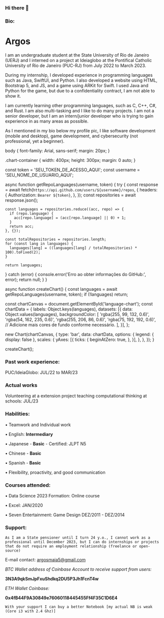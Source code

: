 ### Hi there 👋

### Bio: 

<html>
<head>
<title>Argos's Resume</title>
</head>
<body>
<h1>Argos</h1>
<p>I am an undergraduate student at the State University of Rio de Janeiro (UERJ) and I interned on a project at Ideiaglobo at the Pontifical Catholic University of Rio de Janeiro (PUC-RJ) from July 2022 to March 2023.</p>
<p>During my internship, I developed experience in programming languages such as Java, SwiftUI, and Python. I also developed a website using HTML, Bootstrap 5, and JS, and a game using ARKit for Swift. I used Java and Python for the game, but due to a confidentiality contract, I am not able to show it.</p>
<p>I am currently learning other programming languages, such as C, C++, C#, and Rust. I am also multi-tasking and I like to do many projects. I am not a senior developer, but I am an intern/junior developer who is trying to gain experience in as many areas as possible.</p>
<p>As I mentioned in my bio below my profile pic, I like software development (mobile and desktop), game development, and cybersecurity (not professional, yet a beginner).</p>
</body>
</html>



<!--<div style="text-align: center;">
  <a href="https://github.com/argosmaia">
    <img height="300em" src="https://github-readme-stats.vercel.app/api/top-langs/?username=argosmaia&langs_count=7&theme=dracula"/><br>
  </a>
</div>-->


<head>
  <meta charset="UTF-8">
  <title>Linguagens Mais Usadas</title>
  <link rel="stylesheet" href="styles.css">
</head>
<body>
  <div class="chart-container">
    <canvas id="language-chart"></canvas>
  </div>
  <script src="script.js"></script>
</body>

body {
  font-family: Arial, sans-serif;
  margin: 20px;
}

.chart-container {
  width: 400px;
  height: 300px;
  margin: 0 auto;
}

const token = 'SEU_TOKEN_DE_ACESSO_AQUI';
const username = 'SEU_NOME_DE_USUARIO_AQUI';

async function getRepoLanguages(username, token) {
  try {
    const response = await fetch(`https://api.github.com/users/${username}/repos`, {
      headers: {
        Authorization: `Bearer ${token}`,
      },
    });
    const repositories = await response.json();

    const languages = repositories.reduce((acc, repo) => {
      if (repo.language) {
        acc[repo.language] = (acc[repo.language] || 0) + 1;
      }
      return acc;
    }, {});

    const totalRepositories = repositories.length;
    for (const lang in languages) {
      languages[lang] = ((languages[lang] / totalRepositories) * 100).toFixed(2);
    }

    return languages;
  } catch (error) {
    console.error('Erro ao obter informações do GitHub:', error);
    return null;
  }
}

async function createChart() {
  const languages = await getRepoLanguages(username, token);
  if (!languages) return;

  const chartCanvas = document.getElementById('language-chart');
  const chartData = {
    labels: Object.keys(languages),
    datasets: [{
      data: Object.values(languages),
      backgroundColor: [
        'rgba(255, 99, 132, 0.6)',
        'rgba(54, 162, 235, 0.6)',
        'rgba(255, 206, 86, 0.6)',
        'rgba(75, 192, 192, 0.6)',
        // Adicione mais cores de fundo conforme necessário.
      ],
    }],
  };

  new Chart(chartCanvas, {
    type: 'bar',
    data: chartData,
    options: {
      legend: { display: false },
      scales: {
        yAxes: [{
          ticks: {
            beginAtZero: true,
          },
        }],
      },
    },
  });
}

createChart();


### Past work experience:
<p>PUC/IdeiaGlobo: JUL/22 to MAR/23

### Actual works
<P>Volunteering at a extension project teaching computational thinking at schools: JUL/23</P>

### Habilities:
<p>• Teamwork and Individual work
<p>• English: <b> Intermediary</b>
<p>• Japanese - <b>Basic</b> - Certified: JLPT N5
<p>• Chinese - <b>Basic</b>
<p>• Spanish - <b>Basic</b>
<p>• Flexibility, proactivity, and good communication

### Courses attended:
<p>• Data Science 2023 Formation: Online course
<p>• Excel: JAN/2020
<p>• Seven Entertainment: Game Design DEZ/2011 - DEZ/2014

### Support:

```As I am a State pensioner until I turn 24 y.o., I cannot work as a professional until December 2023, but I can do internships or projects that do not require an employment relationship (freelance or open-source)```

E-mail contact: argosmaia5@gmail.com

<i>BTC Wallet address of Coinbase Account to receive support from users:</i>
<p>
<b>3N3A9qkSmJpFxuShdkq2DU5P3Jh1FcnT4w</b>
<p>
<i>ETH Wallet Coinbase:</i>
<p>
<b>0x4fB44F9A30849e76060118445455Ff4F35C1D6E4</b>

```With your support I can buy a better Notebook [my actual NB is weak (Core i3 with 2.4 Ghz)]```
